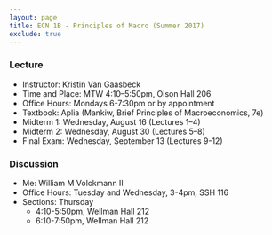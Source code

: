 ```yaml
---
layout: page
title: ECN 1B - Principles of Macro (Summer 2017)
exclude: true
---
```


### Lecture
* Instructor: Kristin Van Gaasbeck
* Time and Place: MTW 4:10–5:50pm, Olson Hall 206
* Office Hours: Mondays 6-7:30pm or by appointment  
* Textbook: Aplia (Mankiw, Brief Principles of Macroeconomics, 7e)
* Midterm 1: Wednesday, August 16 (Lectures 1–4)
* Midterm 2: Wednesday, August 30 (Lectures 5–8)
* Final Exam: Wednesday, September 13 (Lectures 9-12)


### Discussion
* Me: William M Volckmann II
* Office Hours: Tuesday and Wednesday, 3-4pm, SSH 116
* Sections: Thursday
  * 4:10-5:50pm, Wellman Hall 212
  * 6:10-7:50pm, Wellman Hall 212
